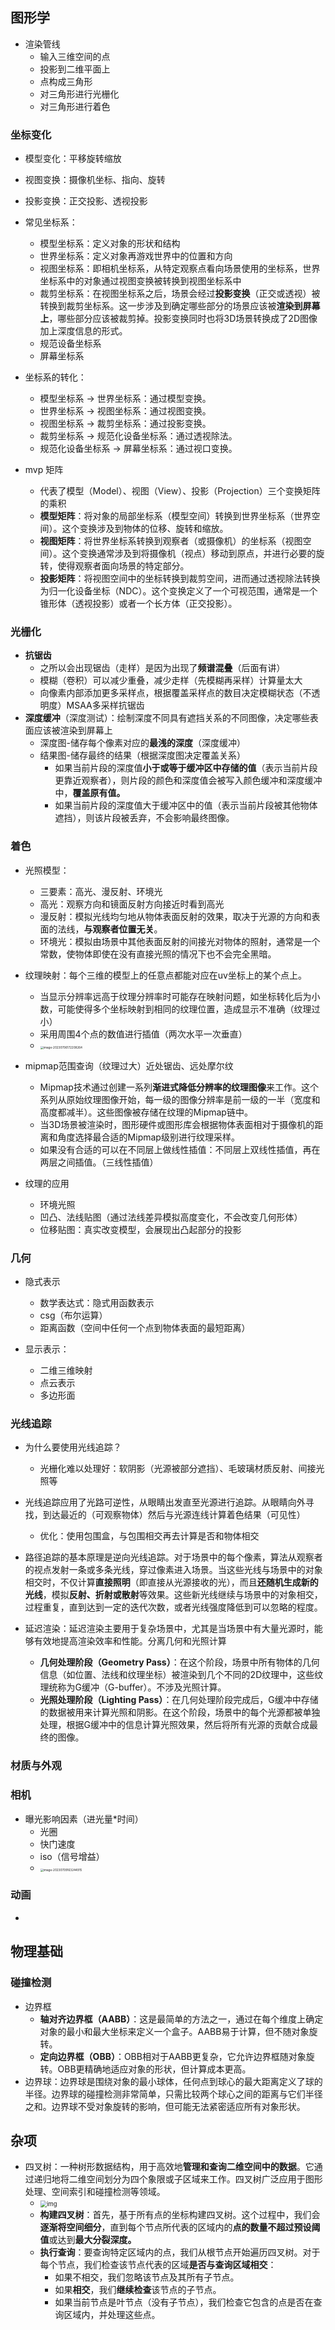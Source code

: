 ## 图形学

- 渲染管线
  - 输入三维空间的点
  - 投影到二维平面上
  - 点构成三角形
  - 对三角形进行光栅化
  - 对三角形进行着色

### 坐标变化

- 模型变化：平移旋转缩放
- 视图变换：摄像机坐标、指向、旋转
- 投影变换：正交投影、透视投影
- 常见坐标系：
  - 模型坐标系：定义对象的形状和结构
  - 世界坐标系：定义对象再游戏世界中的位置和方向
  - 视图坐标系：即相机坐标系，从特定观察点看向场景使用的坐标系，世界坐标系中的对象通过视图变换被转换到视图坐标系中
  - 裁剪坐标系：在视图坐标系之后，场景会经过**投影变换**（正交或透视）被转换到裁剪坐标系。这一步涉及到确定哪些部分的场景应该被**渲染到屏幕上**，哪些部分应该被裁剪掉。投影变换同时也将3D场景转换成了2D图像加上深度信息的形式。
  - 规范设备坐标系
  - 屏幕坐标系
- 坐标系的转化：
  - 模型坐标系 -> 世界坐标系：通过模型变换。
  - 世界坐标系 -> 视图坐标系：通过视图变换。
  - 视图坐标系 -> 裁剪坐标系：通过投影变换。
  - 裁剪坐标系 -> 规范化设备坐标系：通过透视除法。
  - 规范化设备坐标系 -> 屏幕坐标系：通过视口变换。

- mvp 矩阵
	- 代表了模型（Model）、视图（View）、投影（Projection）三个变换矩阵的乘积
	- **模型矩阵**：将对象的局部坐标系（模型空间）转换到世界坐标系（世界空间）。这个变换涉及到物体的位移、旋转和缩放。
	- **视图矩阵**：将世界坐标系转换到观察者（或摄像机）的坐标系（视图空间）。这个变换通常涉及到将摄像机（视点）移动到原点，并进行必要的旋转，使得观察者面向场景的特定部分。
	- **投影矩阵**：将视图空间中的坐标转换到裁剪空间，进而通过透视除法转换为归一化设备坐标（NDC）。这个变换定义了一个可视范围，通常是一个锥形体（透视投影）或者一个长方体（正交投影）。

### 光栅化

- **抗锯齿**
  - 之所以会出现锯齿（走样）是因为出现了**频谱混叠**（后面有讲）
  - 模糊（卷积）可以减少重叠，减少走样（先模糊再采样）计算量太大
  - 向像素内部添加更多采样点，根据覆盖采样点的数目决定模糊状态（不透明度）MSAA多采样抗锯齿
- **深度缓冲**（深度测试）：绘制深度不同具有遮挡关系的不同图像，决定哪些表面应该被渲染到屏幕上
  - 深度图-储存每个像素对应的**最浅的深度**（深度缓冲）
  - 结果图-储存最终的结果（根据深度图决定覆盖关系）
    - 如果当前片段的深度值**小于或等于缓冲区中存储的值**（表示当前片段更靠近观察者），则片段的颜色和深度值会被写入颜色缓冲和深度缓冲中，**覆盖原有值。**
    - 如果当前片段的深度值大于缓冲区中的值（表示当前片段被其他物体遮挡），则该片段被丢弃，不会影响最终图像。

### 着色

- 光照模型：
  - 三要素：高光、漫反射、环境光
  - 高光：观察方向和镜面反射方向接近时看到高光
  - 漫反射：模拟光线均匀地从物体表面反射的效果，取决于光源的方向和表面的法线，**与观察者位置无关**。
  - 环境光：模拟由场景中其他表面反射的间接光对物体的照射，通常是一个常数，使物体即使在没有直接光照的情况下也不会完全黑暗。
- 纹理映射：每个三维的模型上的任意点都能对应在uv坐标上的某个点上。
  - 当显示分辨率远高于纹理分辨率时可能存在映射问题，如坐标转化后为小数，可能使得多个坐标映射到相同的纹理位置，造成显示不准确（纹理过小）
  - 采用周围4个点的数值进行插值（两次水平一次垂直）
  - <img src="https://thdlrt.oss-cn-beijing.aliyuncs.com/image-20230706172208264.png" alt="image-20230706172208264" style="zoom:33%;" />

- mipmap范围查询（纹理过大）近处锯齿、远处摩尔纹
  - Mipmap技术通过创建一系列**渐进式降低分辨率的纹理图像**来工作。这个系列从原始纹理图像开始，每一级的图像分辨率是前一级的一半（宽度和高度都减半）。这些图像被存储在纹理的Mipmap链中。
  - 当3D场景被渲染时，图形硬件或图形库会根据物体表面相对于摄像机的距离和角度选择最合适的Mipmap级别进行纹理采样。
  - 如果没有合适的可以在不同层上做线性插值：不同层上双线性插值，再在两层之间插值。（三线性插值）
- 纹理的应用
  - 环境光照
  - 凹凸、法线贴图（通过法线差异模拟高度变化，不会改变几何形体）
  - 位移贴图：真实改变模型，会展现出凸起部分的投影

### 几何

- 隐式表示
  - 数学表达式：隐式用函数表示
  - csg（布尔运算）
  - 距离函数（空间中任何一个点到物体表面的最短距离）

- 显示表示：
  - 二维三维映射
  - 点云表示
  - 多边形面

### 光线追踪

- 为什么要使用光线追踪？
  - 光栅化难以处理好：软阴影（光源被部分遮挡）、毛玻璃材质反射、间接光照等

- 光线追踪应用了光路可逆性，从眼睛出发直至光源进行追踪。从眼睛向外寻找，到达最近的（可观察物体）然后与光源连线计算着色结果（可见性）
  - 优化：使用包围盒，与包围相交再去计算是否和物体相交

- 路径追踪的基本原理是逆向光线追踪。对于场景中的每个像素，算法从观察者的视点发射一条或多条光线，穿过像素进入场景。当这些光线与场景中的对象相交时，不仅计算**直接照明**（即直接从光源接收的光），而且**还随机生成新的光线**，模拟**反射、折射或散射**等效果。这些新光线继续与场景中的对象相交，过程重复，直到达到一定的迭代次数，或者光线强度降低到可以忽略的程度。


- 延迟渲染：延迟渲染主要用于复杂场景中，尤其是当场景中有大量光源时，能够有效地提高渲染效率和性能。分离几何和光照计算
  - **几何处理阶段（Geometry Pass）**：在这个阶段，场景中所有物体的几何信息（如位置、法线和纹理坐标）被渲染到几个不同的2D纹理中，这些纹理统称为G缓冲（G-buffer）。不涉及光照计算。
  - **光照处理阶段（Lighting Pass）**：在几何处理阶段完成后，G缓冲中存储的数据被用来计算光照和阴影。在这个阶段，场景中的每个光源都被单独处理，根据G缓冲中的信息计算光照效果，然后将所有光源的贡献合成最终的图像。

### 材质与外观

### 相机

- 曝光影响因素（进光量*时间）
  - 光圈
  - 快门速度
  - iso（信号增益）
  - <img src="https://thdlrt.oss-cn-beijing.aliyuncs.com/image-20230709163244915.png" alt="image-20230709163244915" style="zoom:33%;" />

### 动画

- 

## 物理基础

### 碰撞检测

- 边界框
  - **轴对齐边界框（AABB）**：这是最简单的方法之一，通过在每个维度上确定对象的最小和最大坐标来定义一个盒子。AABB易于计算，但不随对象旋转。
  - **定向边界框（OBB）**：OBB相对于AABB更复杂，它允许边界框随对象旋转。OBB更精确地适应对象的形状，但计算成本更高。
- 边界球：边界球是围绕对象的最小球体，任何点到球心的最大距离定义了球的半径。边界球的碰撞检测非常简单，只需比较两个球心之间的距离与它们半径之和。边界球不受对象旋转的影响，但可能无法紧密适应所有对象形状。

## 杂项

- 四叉树：一种树形数据结构，用于高效地**管理和查询二维空间中的数据**。它通过递归地将二维空间划分为四个象限或子区域来工作。四叉树广泛应用于图形处理、空间索引和碰撞检测等领域。
  - <img src="https://thdlrt.oss-cn-beijing.aliyuncs.com/v2-f629012f5c83d446542c4fa024c6d007_b.jpg" alt="img" style="zoom: 67%;" />
  - **构建四叉树**：首先，基于所有点的坐标构建四叉树。这个过程中，我们会**逐渐将空间细分**，直到每个节点所代表的区域内的**点的数量不超过预设阈值**或达到**最大分裂深度。**
  - **执行查询**：要查询特定区域内的点，我们从根节点开始遍历四叉树。对于每个节点，我们检查该节点代表的区域**是否与查询区域相交**：
    - 如果不相交，我们忽略该节点及其所有子节点。
    - 如果**相交**，我们**继续检查**该节点的子节点。
    - 如果当前节点是叶节点（没有子节点），我们检查它包含的点是否在查询区域内，并处理这些点。